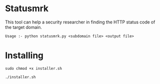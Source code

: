# Statusmrk

This tool can help a security researcher in finding the HTTP status code of the target domain.

`Usage :- python statusmrk.py <subdomain file> <output file>`

# Installing 

`sudo chmod +x installer.sh`

`./installer.sh`

